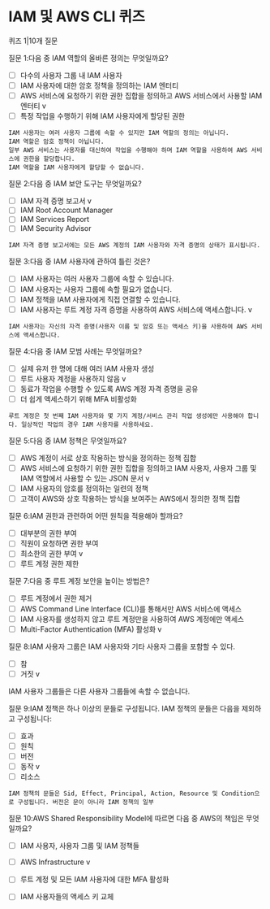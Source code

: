 # IAM 및 AWS CLI 퀴즈

퀴즈 1|10개 질문

질문 1:다음 중 IAM 역할의 올바른 정의는 무엇일까요?
- [ ]  다수의 사용자 그룹 내 IAM 사용자
- [ ]  IAM 사용자에 대한 암호 정책을 정의하는 IAM 엔터티
- [ ]  AWS 서비스에 요청하기 위한 권한 집합을 정의하고 AWS 서비스에서 사용할 IAM 엔터티 v
- [ ]  특정 작업을 수행하기 위해 IAM 사용자에게 할당된 권한
```
IAM 사용자는 여러 사용자 그룹에 속할 수 있지만 IAM 역할의 정의는 아닙니다.
IAM 역할은 암호 정책이 아닙니다.
일부 AWS 서비스는 사용자를 대신하여 작업을 수행해야 하며 IAM 역할을 사용하여 AWS 서비스에 권한을 할당합니다.
IAM 역할을 IAM 사용자에게 할당할 수 없습니다.
```
질문 2:다음 중 IAM 보안 도구는 무엇일까요?
- [ ]  IAM 자격 증명 보고서 v
- [ ]  IAM Root Account Manager
- [ ]  IAM Services Report
- [ ]  IAM Security Advisor
```
IAM 자격 증명 보고서에는 모든 AWS 계정의 IAM 사용자와 자격 증명의 상태가 표시됩니다.
```
질문 3:다음 중 IAM 사용자에 관하여 틀린 것은?
- [ ]  IAM 사용자는 여러 사용자 그룹에 속할 수 있습니다.
- [ ]  IAM 사용자는 사용자 그룹에 속할 필요가 없습니다.
- [ ]  IAM 정책을 IAM 사용자에게 직접 연결할 수 있습니다.
- [ ]  IAM 사용자는 루트 계정 자격 증명을 사용하여 AWS 서비스에 액세스합니다. v
```
IAM 사용자는 자신의 자격 증명(사용자 이름 및 암호 또는 액세스 키)을 사용하여 AWS 서비스에 액세스합니다.
```
질문 4:다음 중 IAM 모범 사례는 무엇일까요?
- [ ]  실제 유저 한 명에 대해 여러 IAM 사용자 생성
- [ ]  루트 사용자 계정을 사용하지 않음 v
- [ ]  동료가 작업을 수행할 수 있도록 AWS 계정 자격 증명을 공유
- [ ]  더 쉽게 액세스하기 위해 MFA 비활성화
```
루트 계정은 첫 번째 IAM 사용자와 몇 가지 계정/서비스 관리 작업 생성에만 사용해야 합니다. 일상적인 작업의 경우 IAM 사용자를 사용하세요.
```
질문 5:다음 중 IAM 정책은 무엇일까요?
- [ ]  AWS 계정이 서로 상호 작용하는 방식을 정의하는 정책 집합
- [ ]  AWS 서비스에 요청하기 위한 권한 집합을 정의하고 IAM 사용자, 사용자 그룹 및 IAM 역할에서 사용할 수 있는 JSON 문서 v
- [ ]  IAM 사용자의 암호를 정의하는 일련의 정책
- [ ]  고객이 AWS와 상호 작용하는 방식을 보여주는 AWS에서 정의한 정책 집합

질문 6:IAM 권한과 관련하여 어떤 원칙을 적용해야 할까요?
- [ ]  대부분의 권한 부여
- [ ]  직원이 요청하면 권한 부여
- [ ]  최소한의 권한 부여 v
- [ ]  루트 계정 권한 제한

질문 7:다음 중 루트 계정 보안을 높이는 방법은?
- [ ]  루트 계정에서 권한 제거
- [ ]  AWS Command Line Interface (CLI)를 통해서만 AWS 서비스에 액세스
- [ ]  IAM 사용자를 생성하지 않고 루트 계정만을 사용하여 AWS 계정에만 액세스
- [ ]  Multi-Factor Authentication (MFA) 활성화 v

질문 8:IAM 사용자 그룹은 IAM 사용자와 기타 사용자 그룹을 포함할 수 있다.
- [ ]  참
- [ ]  거짓 v

IAM 사용자 그룹들은 다른 사용자 그룹들에 속할 수 없습니다.

질문 9:IAM 정책은 하나 이상의 문들로 구성됩니다. IAM 정책의 문들은 다음을 제외하고 구성됩니다:
- [ ]  효과
- [ ]  원칙
- [ ]  버전
- [ ]  동작 v
- [ ]  리소스
```
IAM 정책의 문들은 Sid, Effect, Principal, Action, Resource 및 Condition으로 구성됩니다. 버전은 문이 아니라 IAM 정책의 일부
```
질문 10:AWS Shared Responsibility Model에 따르면 다음 중 AWS의 책임은 무엇일까요?
- [ ]  IAM 사용자, 사용자 그룹 및 IAM 정책들
- [ ]  AWS Infrastructure v
- [ ]  루트 계정 및 모든 IAM 사용자에 대한 MFA 활성화
- [ ]  IAM 사용자들의 액세스 키 교체


